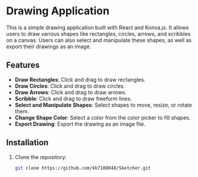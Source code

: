 
# Drawing Application

This is a simple drawing application built with React and Konva.js. It allows users to draw various shapes like rectangles, circles, arrows, and scribbles on a canvas. Users can also select and manipulate these shapes, as well as export their drawings as an image.

## Features

- **Draw Rectangles**: Click and drag to draw rectangles.
- **Draw Circles**: Click and drag to draw circles.
- **Draw Arrows**: Click and drag to draw arrows.
- **Scribble**: Click and drag to draw freeform lines.
- **Select and Manipulate Shapes**: Select shapes to move, resize, or rotate them.
- **Change Shape Color**: Select a color from the color picker to fill shapes.
- **Export Drawing**: Export the drawing as an image file.

## Installation

1. Clone the repository:
   ```bash
   git clone https://github.com/kk7188048/Sketcher.git
